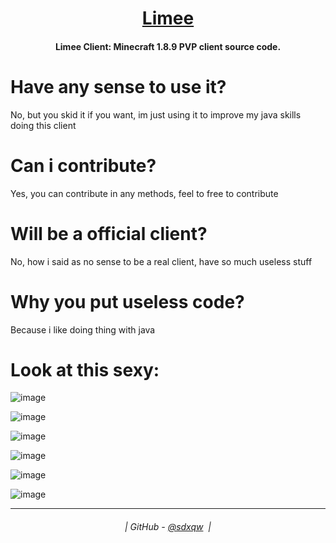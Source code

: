 <h1 align="center">
  <a href="https://github.com/sdxqw/limee">Limee</a>
</h1>

<h4 align="center">Limee Client: Minecraft 1.8.9 PVP client source code.</h4>

# Have any sense to use it?
No, but you skid it if you want, im just using it to improve my java skills doing this client

# Can i contribute?
Yes, you can contribute in any methods, feel to free to contribute 

# Will be a official client?
No, how i said as no sense to be a real client, have so much useless stuff

# Why you put useless code?
Because i like doing thing with java

# Look at this sexy:

![image](https://user-images.githubusercontent.com/94248011/182497233-7cbb8e63-2348-4bfb-afb6-d0649fc63afb.png)

![image](https://user-images.githubusercontent.com/94248011/182728977-2819a0bf-83b5-4e11-ba30-3ef4fe2a075f.png)

![image](https://user-images.githubusercontent.com/94248011/182729004-10042032-31f4-4314-a8e9-c57a7b99fe3d.png)

![image](https://user-images.githubusercontent.com/94248011/182729081-6d75c235-9acb-419a-979e-ba77cdf35545.png)

![image](https://user-images.githubusercontent.com/94248011/182729093-58470085-db4b-4876-97d8-965f5fc45e9b.png)

![image](https://user-images.githubusercontent.com/94248011/182729107-7f00de4f-653c-4fe6-8be8-88cdddf9ea6e.png)

---
<h6 align="center">
  | GitHub - <a href="https://github.com/sdxqw">@sdxqw</a> 
  |
</h6>
